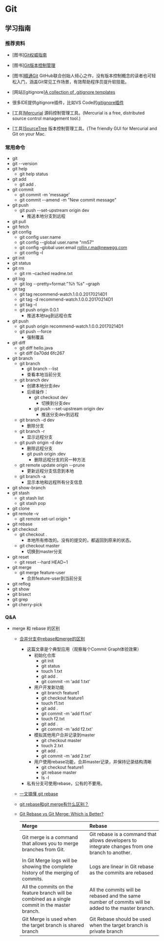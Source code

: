 # Git

## 学习指南

### 推荐资料

* [图书][Git权威指南](http://product.dangdang.com/21108669.html)
* [图书][Git版本控制管理](http://product.dangdang.com/23657840.html)
* [图书][精通Git](http://product.dangdang.com/25166975.html) GitHub联合创始人倾心之作，没有版本控制概念的读者也可轻松入门，涵盖Git常见工作场景，有效帮助程序员提升软技能。
* [网站][gitignore][A collection of .gitignore templates](https://github.com/github/gitignore)
* 很多IDE提供gitignore插件，比如VS Code的[gitignore插件](https://marketplace.visualstudio.com/items?itemName=codezombiech.gitignore)

* [工具][Mercurial](https://www.mercurial-scm.org) 源码控制管理工具。(Mercurial is a free, distributed source control management tool.)
* [工具][SourceTree](https://www.sourcetreeapp.com/) 版本控制管理工具。(The friendly GUI for Mercurial and Git on your Mac.

### 常用命令

* git
* git --version
* git help
  * git help status
* git add
  * git add .
* git commit
  * git commit -m 'message'
  * git commit --amend -m "New commit message"
* git push
  * git push --set-upstream origin dev
    * 推送本地分支到远程
* git pull
* git fetch
* git config
  * git config user.name
  * git config --global user.name "rm57"
  * git config –global user.email rollin.r.ma@newegg.com
  * git config –l
* git init
* git status
* git rm
  * git rm –cached readme.txt
* git log
  * git log --pretty=format:"%h %s" –graph
* git tag
  * git tag recommend-watch.1.0.0.20170214D1
  * git tag -d recommend-watch.1.0.0.20170214D1
  * git tag –l
  * git push origin 0.0.1
    * 推送本地tag到远程仓库
* git push
  * git push origin recommend-watch.1.0.0.20170214D1
  * git push --force
    * 强制覆盖
* git diff
  * git diff hello.java
  * git diff 0a70dd 6fc267
* git branch
  * git branch
    * git branch --list
    * 查看本地当前分支
  * git branch dev
    * 创建本地分支dev
    * 后续操作：
      * git checkout dev
        * 切换到分支dev
      * git push --set-upstream origin dev
        * 推送分支dev到远程
  * git branch -d dev
    * 删除分支
  * git branch -r
    * 显示远程分支
  * git push origin -d dev
    * 删除远程分支
    * git push origin :dev
      * 删除远程分支的另一种方法
  * git remote update origin --prune
    * 更新远程分支信息到本地
  * git branch -a
    * 显示本地和远程所有分支信息
* git show-branch
* git stash
  * git stash list
  * git stash pop
* git clone
* git remote –v
  * git remote set-url origin *
* git rebase
* git checkout
  * git checkout .
    * 本地所有修改的。没有的提交的，都返回到原来的状态。
  * git checkout master
    * 切换到master分支
* git reset
  * git reset --hard HEAD~1
* git merge
  * git merge feature-user
    * 合并feature-user到当前分支
* git reflog
* git show
* git bisect
* git grep
* git cherry-pick

### Q&A

* merge 和 rebase 的区别
  * [合并分支中rebase和merge的区别](https://juejin.cn/post/7123826435357147166)
    * 这篇文章是个典型应用（观察每个Commit Graph体验效果）
      * 初始化仓库
        * git init
        * git status
        * touch 1.txt
        * git add .
        * git commit -m 'add 1.txt'
      * 用户开发新功能
        * git branch feature1
        * git checkout feature1
        * touch f1.txt
        * git add .
        * git commit -m 'add f1.txt'
        * touch f2.txt
        * git add .
        * git commit -m 'add f2.txt'
      * 模拟其他用户合并记录到master
        * git checkout master
        * touch 2.txt
        * git add .
        * git commit -m 'add 2.txt'
      * 用户使用rebase功能，合并master记录，并保持记录结构清晰
        * git checkout feature1
        * git rebase master
        * ls -l
    * 私有分支可使用rebase，公有的不要用。
  * [一文搞懂 git rebase](https://juejin.cn/post/7038093620628422669)
  * [git rebase和git merge有什么区别？](https://joyohub.com/2020/04/06/git-rebase/)
  * [Git Rebase vs Git Merge: Which is Better?](https://www.edureka.co/blog/git-rebase-vs-merge)

    | Merge                                                                                           | Rebase                                                                                             |
    | :---------------------------------------------------------------------------------------------- | :------------------------------------------------------------------------------------------------- |
    | Git merge is a command that allows you to merge branches from Git.                              | Git rebase is a command that allows developers to integrate changes from one branch to another.    |
    | In Git Merge logs will be showing the complete history of the merging of commits.               | Logs are linear in Git rebase as the commits are rebased                                           |
    | All the commits on the feature branch will be combined as a single commit in the master branch. | All the commits will be rebased and the same number of commits will be added to the master branch. |
    | Git Merge is used when the target branch is shared branch                                       | Git Rebase should be used when the target branch is private branch                                 |
